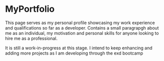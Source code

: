 # MyPortfolio

This page serves as my personal profile showcasing my work experience and qualifications so far as a developer.
Contains a small paragrapgh about me as an individual, my motivation and personal skills for anyone looking to hire me as a professional.

It is still a work-in-progress at this stage.
I intend to keep enhancing and adding more projects as I am developing through the exd bootcamp
